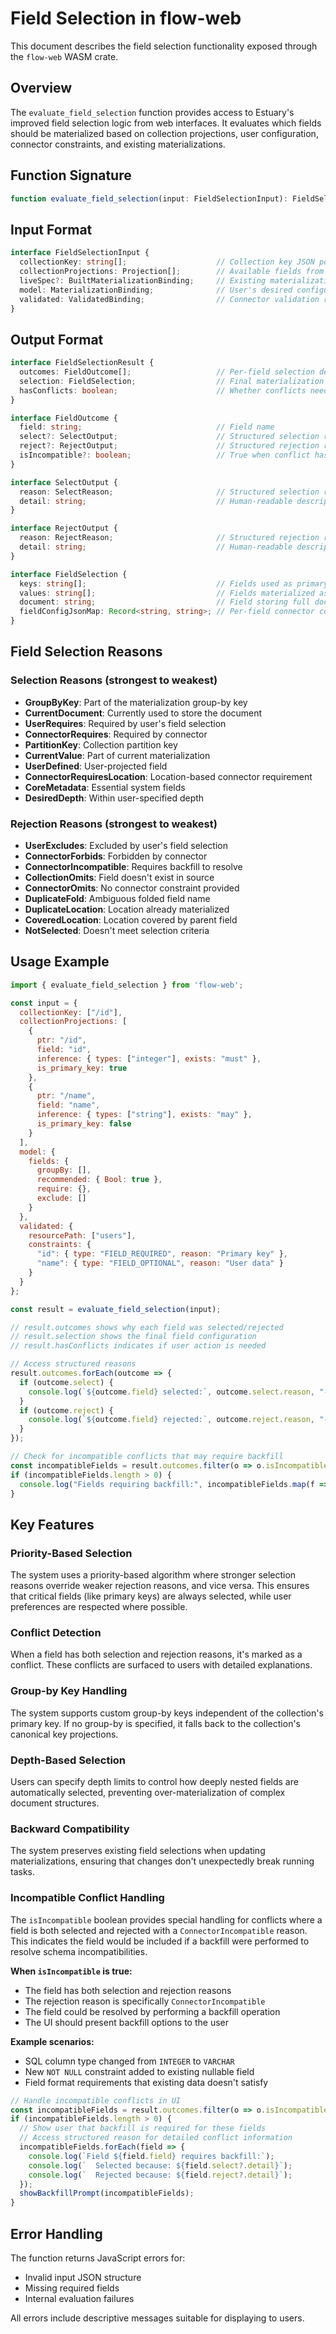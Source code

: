 # Field Selection in flow-web

This document describes the field selection functionality exposed through the `flow-web` WASM crate.

## Overview

The `evaluate_field_selection` function provides access to Estuary's improved field selection logic from web interfaces. It evaluates which fields should be materialized based on collection projections, user configuration, connector constraints, and existing materializations.

## Function Signature

```typescript
function evaluate_field_selection(input: FieldSelectionInput): FieldSelectionResult
```

## Input Format

```typescript
interface FieldSelectionInput {
  collectionKey: string[];                    // Collection key JSON pointers (e.g., ["/id", "/timestamp"])
  collectionProjections: Projection[];        // Available fields from the collection
  liveSpec?: BuiltMaterializationBinding;     // Existing materialization (if updating)
  model: MaterializationBinding;              // User's desired configuration
  validated: ValidatedBinding;                // Connector validation results
}
```

## Output Format

```typescript
interface FieldSelectionResult {
  outcomes: FieldOutcome[];                   // Per-field selection details
  selection: FieldSelection;                  // Final materialization configuration
  hasConflicts: boolean;                      // Whether conflicts need resolution
}

interface FieldOutcome {
  field: string;                              // Field name
  select?: SelectOutput;                      // Structured selection reason (if selected)
  reject?: RejectOutput;                      // Structured rejection reason (if rejected)
  isIncompatible?: boolean;                   // True when conflict has ConnectorIncompatible reject reason
}

interface SelectOutput {
  reason: SelectReason;                       // Structured selection reason
  detail: string;                             // Human-readable description
}

interface RejectOutput {
  reason: RejectReason;                       // Structured rejection reason
  detail: string;                             // Human-readable description
}

interface FieldSelection {
  keys: string[];                             // Fields used as primary key
  values: string[];                           // Fields materialized as values
  document: string;                           // Field storing full document (if any)
  fieldConfigJsonMap: Record<string, string>; // Per-field connector configuration
}
```

## Field Selection Reasons

### Selection Reasons (strongest to weakest)
- **GroupByKey**: Part of the materialization group-by key
- **CurrentDocument**: Currently used to store the document
- **UserRequires**: Required by user's field selection
- **ConnectorRequires**: Required by connector
- **PartitionKey**: Collection partition key
- **CurrentValue**: Part of current materialization
- **UserDefined**: User-projected field
- **ConnectorRequiresLocation**: Location-based connector requirement
- **CoreMetadata**: Essential system fields
- **DesiredDepth**: Within user-specified depth

### Rejection Reasons (strongest to weakest)
- **UserExcludes**: Excluded by user's field selection
- **ConnectorForbids**: Forbidden by connector
- **ConnectorIncompatible**: Requires backfill to resolve
- **CollectionOmits**: Field doesn't exist in source
- **ConnectorOmits**: No connector constraint provided
- **DuplicateFold**: Ambiguous folded field name
- **DuplicateLocation**: Location already materialized
- **CoveredLocation**: Location covered by parent field
- **NotSelected**: Doesn't meet selection criteria

## Usage Example

```javascript
import { evaluate_field_selection } from 'flow-web';

const input = {
  collectionKey: ["/id"],
  collectionProjections: [
    {
      ptr: "/id",
      field: "id",
      inference: { types: ["integer"], exists: "must" },
      is_primary_key: true
    },
    {
      ptr: "/name",
      field: "name",
      inference: { types: ["string"], exists: "may" },
      is_primary_key: false
    }
  ],
  model: {
    fields: {
      groupBy: [],
      recommended: { Bool: true },
      require: {},
      exclude: []
    }
  },
  validated: {
    resourcePath: ["users"],
    constraints: {
      "id": { type: "FIELD_REQUIRED", reason: "Primary key" },
      "name": { type: "FIELD_OPTIONAL", reason: "User data" }
    }
  }
};

const result = evaluate_field_selection(input);

// result.outcomes shows why each field was selected/rejected
// result.selection shows the final field configuration
// result.hasConflicts indicates if user action is needed

// Access structured reasons
result.outcomes.forEach(outcome => {
  if (outcome.select) {
    console.log(`${outcome.field} selected:`, outcome.select.reason, "-", outcome.select.detail);
  }
  if (outcome.reject) {
    console.log(`${outcome.field} rejected:`, outcome.reject.reason, "-", outcome.reject.detail);
  }
});

// Check for incompatible conflicts that may require backfill
const incompatibleFields = result.outcomes.filter(o => o.isIncompatible);
if (incompatibleFields.length > 0) {
  console.log("Fields requiring backfill:", incompatibleFields.map(f => f.field));
}
```

## Key Features

### Priority-Based Selection
The system uses a priority-based algorithm where stronger selection reasons override weaker rejection reasons, and vice versa. This ensures that critical fields (like primary keys) are always selected, while user preferences are respected where possible.

### Conflict Detection
When a field has both selection and rejection reasons, it's marked as a conflict. These conflicts are surfaced to users with detailed explanations.

### Group-by Key Handling
The system supports custom group-by keys independent of the collection's primary key. If no group-by is specified, it falls back to the collection's canonical key projections.

### Depth-Based Selection
Users can specify depth limits to control how deeply nested fields are automatically selected, preventing over-materialization of complex document structures.

### Backward Compatibility
The system preserves existing field selections when updating materializations, ensuring that changes don't unexpectedly break running tasks.

### Incompatible Conflict Handling
The `isIncompatible` boolean provides special handling for conflicts where a field is both selected and rejected with a `ConnectorIncompatible` reason. This indicates the field would be included if a backfill were performed to resolve schema incompatibilities.

**When `isIncompatible` is true:**
- The field has both selection and rejection reasons
- The rejection reason is specifically `ConnectorIncompatible`
- The field could be resolved by performing a backfill operation
- The UI should present backfill options to the user

**Example scenarios:**
- SQL column type changed from `INTEGER` to `VARCHAR`
- New `NOT NULL` constraint added to existing nullable field
- Field format requirements that existing data doesn't satisfy

```javascript
// Handle incompatible conflicts in UI
const incompatibleFields = result.outcomes.filter(o => o.isIncompatible);
if (incompatibleFields.length > 0) {
  // Show user that backfill is required for these fields
  // Access structured reason for detailed conflict information
  incompatibleFields.forEach(field => {
    console.log(`Field ${field.field} requires backfill:`);
    console.log(`  Selected because: ${field.select?.detail}`);
    console.log(`  Rejected because: ${field.reject?.detail}`);
  });
  showBackfillPrompt(incompatibleFields);
}
```

## Error Handling

The function returns JavaScript errors for:
- Invalid input JSON structure
- Missing required fields
- Internal evaluation failures

All errors include descriptive messages suitable for displaying to users.
